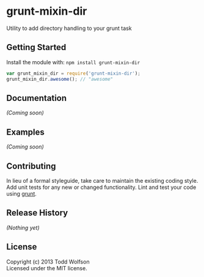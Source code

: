 # grunt-mixin-dir

Utility to add directory handling to your grunt task

## Getting Started
Install the module with: `npm install grunt-mixin-dir`

```javascript
var grunt_mixin_dir = require('grunt-mixin-dir');
grunt_mixin_dir.awesome(); // "awesome"
```

## Documentation
_(Coming soon)_

## Examples
_(Coming soon)_

## Contributing
In lieu of a formal styleguide, take care to maintain the existing coding style. Add unit tests for any new or changed functionality. Lint and test your code using [grunt](https://github.com/gruntjs/grunt).

## Release History
_(Nothing yet)_

## License
Copyright (c) 2013 Todd Wolfson  
Licensed under the MIT license.
